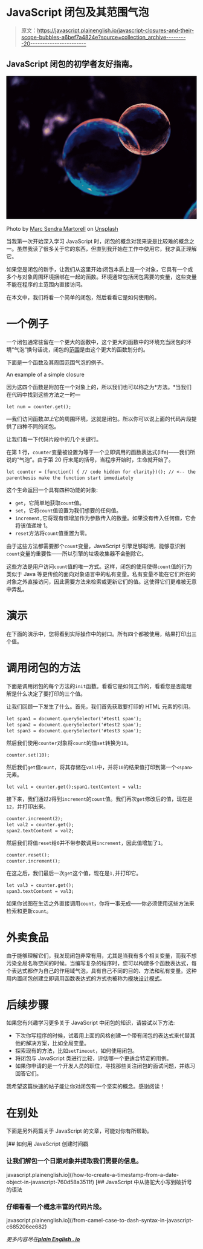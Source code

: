 # JavaScript 闭包及其范围气泡

> 原文：<https://javascript.plainenglish.io/javascript-closures-and-their-scope-bubbles-a6bef7a4824e?source=collection_archive---------20----------------------->

## JavaScript 闭包的初学者友好指南。

![](img/d6b02d4addbca31b41c8f2e27e60243d.png)

Photo by [Marc Sendra Martorell](https://unsplash.com/@marcsm?utm_source=unsplash&utm_medium=referral&utm_content=creditCopyText) on [Unsplash](https://unsplash.com/s/photos/bubbles?utm_source=unsplash&utm_medium=referral&utm_content=creditCopyText)

当我第一次开始深入学习 JavaScript 时，闭包的概念对我来说是比较难的概念之一。虽然我读了很多关于它的东西，但直到我开始在工作中使用它，我才真正理解它。

如果您是闭包的新手，让我们从这里开始:闭包本质上是一个对象，它具有一个或多个与对象周围环境捆绑在一起的函数。环境通常包括闭包需要的变量，这些变量不能在程序的主范围内直接访问。

在本文中，我们将看一个简单的闭包，然后看看它是如何使用的。

# 一个例子

一个闭包通常驻留在一个更大的函数中，这个更大的函数中的环境充当闭包的环境“气泡”换句话说，闭包的[范围](https://www.w3schools.com/js/js_scope.asp)是由这个更大的函数划分的。

下面是一个函数及其周围范围气泡的例子。

An example of a simple closure

因为这四个函数是附加在一个对象上的，所以我们也可以称之为*方法。*当我们在代码中找到这些方法之一时—

```
let num = counter.get();
```

—我们访问函数*加上*它的周围环境，这就是闭包。所以你可以说上面的代码片段提供了四种不同的闭包。

让我们看一下代码片段中的几个关键行。

在第 1 行，`counter`变量被设置为等于一个立即调用的函数表达式(life)——我们所说的“气泡”。由于第 20 行末尾的括号，当程序开始时，生命就开始了。

```
let counter = (function() { // code hidden for clarity})(); // <-- the parenthesis make the function start immediately
```

这个生命返回一个具有四种功能的对象:

*   `get`，它简单地获取`count`值。
*   `set`，它将`count`值设置为我们想要的任何值。
*   `increment,`它将现有值增加作为参数传入的数量。如果没有传入任何值，它会将该值递增 1。
*   `reset`方法将`count`值重置为零。

由于这些方法都需要那个`count`变量，JavaScript 引擎足够聪明，能够意识到`count`变量的重要性——所以引擎的垃圾收集器不会删除它。

这些方法是用户访问`count`值的唯一方式。这样，闭包的使用使得`count`值的行为类似于 Java 等更传统的面向对象语言中的私有变量。私有变量不能在它们所在的对象之外直接访问，因此需要方法来检索或更新它们的值。这使得它们更难被无意中弄乱。

# 演示

在下面的演示中，您将看到实际操作中的封口。所有四个都被使用，结果打印出三个值。

# 调用闭包的方法

下面是调用闭包的每个方法的`init`函数。看看它是如何工作的，看看您是否能理解是什么决定了要打印的三个值。

让我们回顾一下发生了什么。首先，我们首先获取要打印的 HTML 元素的引用。

```
let span1 = document.querySelector('#test1 span');
let span2 = document.querySelector('#test2 span');
let span3 = document.querySelector('#test3 span');
```

然后我们使用`counter`对象将`count`的值`set`转换为`10`。

```
counter.set(10);
```

然后我们`get`值`count`，将其存储在`val1`中，并将`10`的结果值打印到第一个`<span>`元素。

```
let val1 = counter.get();span1.textContent = val1;
```

接下来，我们通过`2`得到`increment`的`count`值。我们再次`get`修改后的值，现在是`12`，并打印出来。

```
counter.increment(2);
let val2 = counter.get();
span2.textContent = val2;
```

然后我们将值`reset`给`0`并不带参数调用`increment`，因此值增加了`1`。

```
counter.reset();
counter.increment();
```

在这之后，我们最后一次`get`这个值，现在是`1,`并打印它。

```
let val3 = counter.get();
span3.textContent = val3;
```

如果你试图在生活之外直接调用`count`，你将一事无成——你必须使用这些方法来检索和更新`count`。

# 外卖食品

由于能够理解它们，我发现闭包非常有用，尤其是当我有多个相关变量，而我不想污染全局名称空间的时候。当编写复杂的程序时，您可以构建多个函数表达式，每个表达式都作为自己的作用域气泡，具有自己不同的目的、方法和私有变量。这种用内置闭包创建立即调用函数表达式的方式也被称为[模块设计模式](/data-hiding-with-javascript-module-pattern-62b71520bddd)。

# 后续步骤

如果您有兴趣学习更多关于 JavaScript 中闭包的知识，请尝试以下方法:

*   下次你写程序的时候，试着用上面的风格创建一个带有闭包的表达式来代替其他的解决方案，比如全局变量。
*   探索现有的方法，比如`setTimeout`，如何使用闭包。
*   将闭包与 JavaScript 类进行比较，评估哪一个更适合特定的用例。
*   如果你申请的是一个开发人员的职位，寻找那些关注闭包的面试问题，并练习回答它们。

我希望这篇快速的帖子能让你对闭包有一个坚实的概念。感谢阅读！

# 在别处

下面是另外两篇关于 JavaScript 的文章，可能对你有所帮助。

[](/how-to-create-a-timestamp-from-a-date-object-in-javascript-760d58a3511f) [## 如何用 JavaScript 创建时间戳

### 让我们解包一个日期对象并提取我们需要的信息。

javascript.plainenglish.io](/how-to-create-a-timestamp-from-a-date-object-in-javascript-760d58a3511f) [](/from-camel-case-to-dash-syntax-in-javascript-c685206ee682) [## JavaScript 中从骆驼大小写到破折号的语法

### 仔细看看一个概念丰富的代码片段。

javascript.plainenglish.io](/from-camel-case-to-dash-syntax-in-javascript-c685206ee682) 

*更多内容尽在*[***plain English . io***](http://plainenglish.io/)